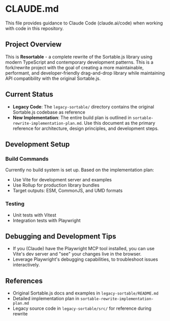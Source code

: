 # CLAUDE.md

This file provides guidance to Claude Code (claude.ai/code) when working with code in this repository.

## Project Overview

This is **Resortable** - a complete rewrite of the Sortable.js library using modern TypeScript and contemporary
development patterns. This is a fork/rewrite project with the goal of creating a more maintainable, performant, and
developer-friendly drag-and-drop library while maintaining API compatibility with the original Sortable.js.

## Current Status

- **Legacy Code**: The `legacy-sortable/` directory contains the original Sortable.js codebase as reference
- **New Implementation**: The entire build plan is outlined in `sortable-rewrite-implementation-plan.md`. Use this
  document as the primary reference for architecture, design principles, and development steps.

## Development Setup

### Build Commands

Currently no build system is set up. Based on the implementation plan:

- Use Vite for development server and examples
- Use Rollup for production library bundles
- Target outputs: ESM, CommonJS, and UMD formats

### Testing

- Unit tests with Vitest
- Integration tests with Playwright

## Debugging and Development Tips

- If you (Claude) have the Playwright MCP tool installed, you can use Vite's dev server and "see" your changes live in
  the browser.
- Leverage Playwright's debugging capabilities, to troubleshoot issues interactively.

## References

- Original Sortable.js docs and examples in `legacy-sortable/README.md`
- Detailed implementation plan in `sortable-rewrite-implementation-plan.md`
- Legacy source code in `legacy-sortable/src/` for reference during rewrite
